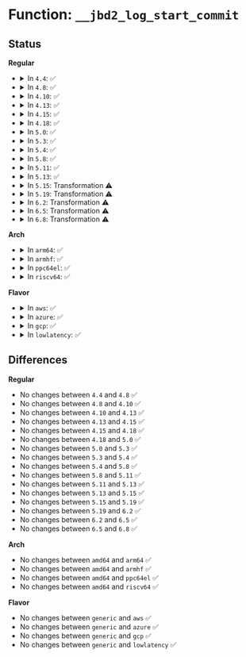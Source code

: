 # Function: <code>__jbd2_log_start_commit</code>

## Status
<b>Regular</b>
<ul>
<li>
<details>
<summary>In <code>4.4</code>: ✅</summary>

```c
int __jbd2_log_start_commit(journal_t *journal, tid_t target);
```

**Collision:** Unique Global

**Inline:** No

**Transformation:** False

**Instances:**

```
In fs/jbd2/journal.c (ffffffff812f1540)
Location: fs/jbd2/journal.c:494
Inline: False
Direct callers:
  - fs/jbd2/journal.c:__jbd2_journal_force_commit
  - fs/jbd2/journal.c:jbd2_complete_transaction
  - fs/jbd2/journal.c:jbd2_journal_start_commit
  - fs/jbd2/journal.c:jbd2_journal_flush
```
**Symbols:**

```
ffffffff812f1540-ffffffff812f15e7: __jbd2_log_start_commit (STB_GLOBAL)
```
</details>
</li>
<li>
<details>
<summary>In <code>4.8</code>: ✅</summary>

```c
int __jbd2_log_start_commit(journal_t *journal, tid_t target);
```

**Collision:** Unique Global

**Inline:** No

**Transformation:** False

**Instances:**

```
In fs/jbd2/journal.c (ffffffff8131ed50)
Location: fs/jbd2/journal.c:495
Inline: False
Direct callers:
  - fs/jbd2/journal.c:jbd2_journal_flush
  - fs/jbd2/journal.c:jbd2_complete_transaction
  - fs/jbd2/journal.c:jbd2_journal_start_commit
  - fs/jbd2/journal.c:__jbd2_journal_force_commit
```
**Symbols:**

```
ffffffff8131ed50-ffffffff8131edf5: __jbd2_log_start_commit (STB_GLOBAL)
```
</details>
</li>
<li>
<details>
<summary>In <code>4.10</code>: ✅</summary>

```c
int __jbd2_log_start_commit(journal_t *journal, tid_t target);
```

**Collision:** Unique Global

**Inline:** No

**Transformation:** False

**Instances:**

```
In fs/jbd2/journal.c (ffffffff81334dd0)
Location: fs/jbd2/journal.c:495
Inline: False
Direct callers:
  - fs/jbd2/journal.c:jbd2_journal_flush
  - fs/jbd2/journal.c:jbd2_complete_transaction
  - fs/jbd2/journal.c:jbd2_journal_start_commit
  - fs/jbd2/journal.c:__jbd2_journal_force_commit
```
**Symbols:**

```
ffffffff81334dd0-ffffffff81334e75: __jbd2_log_start_commit (STB_GLOBAL)
```
</details>
</li>
<li>
<details>
<summary>In <code>4.13</code>: ✅</summary>

```c
int __jbd2_log_start_commit(journal_t *journal, tid_t target);
```

**Collision:** Unique Global

**Inline:** No

**Transformation:** False

**Instances:**

```
In fs/jbd2/journal.c (ffffffff81349b80)
Location: fs/jbd2/journal.c:504
Inline: False
Direct callers:
  - fs/jbd2/journal.c:jbd2_journal_flush
  - fs/jbd2/journal.c:jbd2_complete_transaction
  - fs/jbd2/journal.c:jbd2_journal_start_commit
  - fs/jbd2/journal.c:__jbd2_journal_force_commit
```
**Symbols:**

```
ffffffff81349b80-ffffffff81349c19: __jbd2_log_start_commit (STB_GLOBAL)
```
</details>
</li>
<li>
<details>
<summary>In <code>4.15</code>: ✅</summary>

```c
int __jbd2_log_start_commit(journal_t *journal, tid_t target);
```

**Collision:** Unique Global

**Inline:** No

**Transformation:** False

**Instances:**

```
In fs/jbd2/journal.c (ffffffff8136e1d0)
Location: fs/jbd2/journal.c:503
Inline: False
Direct callers:
  - fs/jbd2/journal.c:jbd2_journal_flush
  - fs/jbd2/journal.c:jbd2_complete_transaction
  - fs/jbd2/journal.c:jbd2_journal_start_commit
  - fs/jbd2/journal.c:__jbd2_journal_force_commit
```
**Symbols:**

```
ffffffff8136e1d0-ffffffff8136e269: __jbd2_log_start_commit (STB_GLOBAL)
```
</details>
</li>
<li>
<details>
<summary>In <code>4.18</code>: ✅</summary>

```c
int __jbd2_log_start_commit(journal_t *journal, tid_t target);
```

**Collision:** Unique Global

**Inline:** No

**Transformation:** False

**Instances:**

```
In fs/jbd2/journal.c (ffffffff8139c860)
Location: fs/jbd2/journal.c:500
Inline: False
Direct callers:
  - fs/jbd2/journal.c:jbd2_journal_flush
  - fs/jbd2/journal.c:jbd2_journal_start_commit
  - fs/jbd2/journal.c:jbd2_log_start_commit
```
**Symbols:**

```
ffffffff8139c860-ffffffff8139c8f8: __jbd2_log_start_commit (STB_GLOBAL)
```
</details>
</li>
<li>
<details>
<summary>In <code>5.0</code>: ✅</summary>

```c
int __jbd2_log_start_commit(journal_t *journal, tid_t target);
```

**Collision:** Unique Global

**Inline:** No

**Transformation:** False

**Instances:**

```
In fs/jbd2/journal.c (ffffffff813b55d0)
Location: fs/jbd2/journal.c:500
Inline: False
Direct callers:
  - fs/jbd2/journal.c:jbd2_journal_flush
  - fs/jbd2/journal.c:jbd2_journal_start_commit
  - fs/jbd2/journal.c:jbd2_log_start_commit
```
**Symbols:**

```
ffffffff813b55d0-ffffffff813b5668: __jbd2_log_start_commit (STB_GLOBAL)
```
</details>
</li>
<li>
<details>
<summary>In <code>5.3</code>: ✅</summary>

```c
int __jbd2_log_start_commit(journal_t *journal, tid_t target);
```

**Collision:** Unique Global

**Inline:** No

**Transformation:** False

**Instances:**

```
In fs/jbd2/journal.c (ffffffff813dfca0)
Location: fs/jbd2/journal.c:483
Inline: False
Direct callers:
  - fs/jbd2/journal.c:jbd2_journal_flush
  - fs/jbd2/journal.c:jbd2_journal_start_commit
  - fs/jbd2/journal.c:jbd2_log_start_commit
```
**Symbols:**

```
ffffffff813dfca0-ffffffff813dfd38: __jbd2_log_start_commit (STB_GLOBAL)
```
</details>
</li>
<li>
<details>
<summary>In <code>5.4</code>: ✅</summary>

```c
int __jbd2_log_start_commit(journal_t *journal, tid_t target);
```

**Collision:** Unique Global

**Inline:** No

**Transformation:** False

**Instances:**

```
In fs/jbd2/journal.c (ffffffff813f9cf0)
Location: fs/jbd2/journal.c:481
Inline: False
Direct callers:
  - fs/jbd2/journal.c:jbd2_journal_flush
  - fs/jbd2/journal.c:jbd2_journal_start_commit
  - fs/jbd2/journal.c:jbd2_log_start_commit
```
**Symbols:**

```
ffffffff813f9cf0-ffffffff813f9d88: __jbd2_log_start_commit (STB_GLOBAL)
```
</details>
</li>
<li>
<details>
<summary>In <code>5.8</code>: ✅</summary>

```c
int __jbd2_log_start_commit(journal_t *journal, tid_t target);
```

**Collision:** Unique Global

**Inline:** No

**Transformation:** False

**Instances:**

```
In fs/jbd2/journal.c (ffffffff81447480)
Location: fs/jbd2/journal.c:480
Inline: False
Direct callers:
  - fs/jbd2/journal.c:jbd2_journal_abort
  - fs/jbd2/journal.c:jbd2_journal_flush
  - fs/jbd2/journal.c:jbd2_complete_transaction
  - fs/jbd2/journal.c:jbd2_journal_start_commit
  - fs/jbd2/journal.c:__jbd2_journal_force_commit
```
**Symbols:**

```
ffffffff81447480-ffffffff81447518: __jbd2_log_start_commit (STB_GLOBAL)
```
</details>
</li>
<li>
<details>
<summary>In <code>5.11</code>: ✅</summary>

```c
int __jbd2_log_start_commit(journal_t *journal, tid_t target);
```

**Collision:** Unique Global

**Inline:** No

**Transformation:** False

**Instances:**

```
In fs/jbd2/journal.c (ffffffff81463e10)
Location: fs/jbd2/journal.c:484
Inline: False
Direct callers:
  - fs/jbd2/journal.c:jbd2_journal_abort
  - fs/jbd2/journal.c:jbd2_journal_flush
  - fs/jbd2/journal.c:jbd2_complete_transaction
  - fs/jbd2/journal.c:jbd2_journal_start_commit
  - fs/jbd2/journal.c:__jbd2_journal_force_commit
```
**Symbols:**

```
ffffffff81463e10-ffffffff81463ea8: __jbd2_log_start_commit (STB_GLOBAL)
```
</details>
</li>
<li>
<details>
<summary>In <code>5.13</code>: ✅</summary>

```c
int __jbd2_log_start_commit(journal_t *journal, tid_t target);
```

**Collision:** Unique Global

**Inline:** No

**Transformation:** False

**Instances:**

```
In fs/jbd2/journal.c (ffffffff814694c0)
Location: fs/jbd2/journal.c:484
Inline: False
Direct callers:
  - fs/jbd2/journal.c:jbd2_journal_abort
  - fs/jbd2/journal.c:jbd2_journal_flush
  - fs/jbd2/journal.c:jbd2_complete_transaction
  - fs/jbd2/journal.c:jbd2_journal_start_commit
  - fs/jbd2/journal.c:__jbd2_journal_force_commit
```
**Symbols:**

```
ffffffff814694c0-ffffffff81469558: __jbd2_log_start_commit (STB_GLOBAL)
```
</details>
</li>
<li>
<details>
<summary>In <code>5.15</code>: Transformation ⚠️</summary>

```c
int __jbd2_log_start_commit(journal_t *journal, tid_t target);
```

**Collision:** Unique Global

**Inline:** No

**Transformation:** True

**Instances:**

```
In fs/jbd2/journal.c (0)
Location: fs/jbd2/journal.c:484
Inline: False
Direct callers:
  - fs/jbd2/journal.c:jbd2_journal_abort
  - fs/jbd2/journal.c:jbd2_journal_flush
  - fs/jbd2/journal.c:jbd2_complete_transaction
  - fs/jbd2/journal.c:jbd2_journal_start_commit
  - fs/jbd2/journal.c:__jbd2_journal_force_commit
```
**Symbols:**

```
ffffffff81cceb84-ffffffff81cceb9f: __jbd2_log_start_commit.cold (STB_LOCAL)
ffffffff814bf930-ffffffff814bf9f1: __jbd2_log_start_commit (STB_GLOBAL)
```
</details>
</li>
<li>
<details>
<summary>In <code>5.19</code>: Transformation ⚠️</summary>

```c
int __jbd2_log_start_commit(journal_t *journal, tid_t target);
```

**Collision:** Unique Global

**Inline:** No

**Transformation:** True

**Instances:**

```
In fs/jbd2/journal.c (0)
Location: fs/jbd2/journal.c:484
Inline: False
Direct callers:
  - fs/jbd2/journal.c:jbd2_journal_abort
  - fs/jbd2/journal.c:jbd2_journal_flush
  - fs/jbd2/journal.c:jbd2_complete_transaction
  - fs/jbd2/journal.c:jbd2_journal_start_commit
  - fs/jbd2/journal.c:__jbd2_journal_force_commit
```
**Symbols:**

```
ffffffff81e81c07-ffffffff81e81c22: __jbd2_log_start_commit.cold (STB_LOCAL)
ffffffff8154a080-ffffffff8154a15e: __jbd2_log_start_commit (STB_GLOBAL)
```
</details>
</li>
<li>
<details>
<summary>In <code>6.2</code>: Transformation ⚠️</summary>

```c
int __jbd2_log_start_commit(journal_t *journal, tid_t target);
```

**Collision:** Unique Static

**Inline:** No

**Transformation:** True

**Instances:**

```
In fs/jbd2/journal.c (0)
Location: fs/jbd2/journal.c:481
Inline: False
Direct callers:
  - fs/jbd2/journal.c:jbd2_journal_abort
  - fs/jbd2/journal.c:jbd2_journal_flush
  - fs/jbd2/journal.c:jbd2_complete_transaction
  - fs/jbd2/journal.c:jbd2_journal_start_commit
  - fs/jbd2/journal.c:__jbd2_journal_force_commit
```
**Symbols:**

```
ffffffff815e80a0-ffffffff815e817e: __jbd2_log_start_commit (STB_LOCAL)
ffffffff8207141d-ffffffff82071438: __jbd2_log_start_commit.cold (STB_LOCAL)
```
</details>
</li>
<li>
<details>
<summary>In <code>6.5</code>: Transformation ⚠️</summary>

```c
int __jbd2_log_start_commit(journal_t *journal, tid_t target);
```

**Collision:** Unique Static

**Inline:** No

**Transformation:** True

**Instances:**

```
In fs/jbd2/journal.c (0)
Location: fs/jbd2/journal.c:480
Inline: False
Direct callers:
  - fs/jbd2/journal.c:jbd2_journal_abort
  - fs/jbd2/journal.c:jbd2_journal_flush
  - fs/jbd2/journal.c:jbd2_complete_transaction
  - fs/jbd2/journal.c:jbd2_journal_start_commit
  - fs/jbd2/journal.c:__jbd2_journal_force_commit
```
**Symbols:**

```
ffffffff8161f9b0-ffffffff8161fa8e: __jbd2_log_start_commit (STB_LOCAL)
ffffffff820f10e2-ffffffff820f10fd: __jbd2_log_start_commit.cold (STB_LOCAL)
```
</details>
</li>
<li>
<details>
<summary>In <code>6.8</code>: Transformation ⚠️</summary>

```c
int __jbd2_log_start_commit(journal_t *journal, tid_t target);
```

**Collision:** Unique Static

**Inline:** No

**Transformation:** True

**Instances:**

```
In fs/jbd2/journal.c (0)
Location: fs/jbd2/journal.c:469
Inline: False
Direct callers:
  - fs/jbd2/journal.c:jbd2_journal_abort
  - fs/jbd2/journal.c:jbd2_journal_flush
  - fs/jbd2/journal.c:jbd2_complete_transaction
  - fs/jbd2/journal.c:jbd2_journal_start_commit
  - fs/jbd2/journal.c:__jbd2_journal_force_commit
```
**Symbols:**

```
ffffffff816588c0-ffffffff8165899e: __jbd2_log_start_commit (STB_LOCAL)
ffffffff821ce30f-ffffffff821ce32a: __jbd2_log_start_commit.cold (STB_LOCAL)
```
</details>
</li>
</ul>
<b>Arch</b>
<ul>
<li>
<details>
<summary>In <code>arm64</code>: ✅</summary>

```c
int __jbd2_log_start_commit(journal_t *journal, tid_t target);
```

**Collision:** Unique Global

**Inline:** No

**Transformation:** False

**Instances:**

```
In fs/jbd2/journal.c (ffff8000104d6828)
Location: fs/jbd2/journal.c:481
Inline: False
Direct callers:
  - fs/jbd2/journal.c:jbd2_journal_flush
  - fs/jbd2/journal.c:jbd2_journal_start_commit
  - fs/jbd2/journal.c:jbd2_log_start_commit
```
**Symbols:**

```
ffff8000104d6828-ffff8000104d68ec: __jbd2_log_start_commit (STB_GLOBAL)
```
</details>
</li>
<li>
<details>
<summary>In <code>armhf</code>: ✅</summary>

```c
int __jbd2_log_start_commit(journal_t *journal, tid_t target);
```

**Collision:** Unique Global

**Inline:** No

**Transformation:** False

**Instances:**

```
In fs/jbd2/journal.c (c0698b1c)
Location: fs/jbd2/journal.c:481
Inline: False
Direct callers:
  - fs/jbd2/journal.c:jbd2_journal_flush
  - fs/jbd2/journal.c:jbd2_journal_start_commit
  - fs/jbd2/journal.c:jbd2_log_start_commit
```
**Symbols:**

```
c0698b1c-c0698bfc: __jbd2_log_start_commit (STB_GLOBAL)
```
</details>
</li>
<li>
<details>
<summary>In <code>ppc64el</code>: ✅</summary>

```c
int __jbd2_log_start_commit(journal_t *journal, tid_t target);
```

**Collision:** Unique Global

**Inline:** No

**Transformation:** False

**Instances:**

```
In fs/jbd2/journal.c (c000000000611350)
Location: fs/jbd2/journal.c:481
Inline: False
Direct callers:
  - fs/jbd2/journal.c:jbd2_journal_flush
  - fs/jbd2/journal.c:jbd2_journal_start_commit
  - fs/jbd2/journal.c:jbd2_log_start_commit
```
**Symbols:**

```
c000000000611350-c00000000061146c: __jbd2_log_start_commit (STB_GLOBAL)
```
</details>
</li>
<li>
<details>
<summary>In <code>riscv64</code>: ✅</summary>

```c
int __jbd2_log_start_commit(journal_t *journal, tid_t target);
```

**Collision:** Unique Global

**Inline:** No

**Transformation:** False

**Instances:**

```
In fs/jbd2/journal.c (ffffffe00034cacc)
Location: fs/jbd2/journal.c:481
Inline: False
Direct callers:
  - fs/jbd2/journal.c:jbd2_journal_flush
  - fs/jbd2/journal.c:jbd2_journal_start_commit
  - fs/jbd2/journal.c:jbd2_log_start_commit
```
**Symbols:**

```
ffffffe00034cacc-ffffffe00034cb6c: __jbd2_log_start_commit (STB_GLOBAL)
```
</details>
</li>
</ul>
<b>Flavor</b>
<ul>
<li>
<details>
<summary>In <code>aws</code>: ✅</summary>

```c
int __jbd2_log_start_commit(journal_t *journal, tid_t target);
```

**Collision:** Unique Global

**Inline:** No

**Transformation:** False

**Instances:**

```
In fs/jbd2/journal.c (ffffffff813f22d0)
Location: fs/jbd2/journal.c:481
Inline: False
Direct callers:
  - fs/jbd2/journal.c:jbd2_journal_flush
  - fs/jbd2/journal.c:jbd2_journal_start_commit
  - fs/jbd2/journal.c:jbd2_log_start_commit
```
**Symbols:**

```
ffffffff813f22d0-ffffffff813f2368: __jbd2_log_start_commit (STB_GLOBAL)
```
</details>
</li>
<li>
<details>
<summary>In <code>azure</code>: ✅</summary>

```c
int __jbd2_log_start_commit(journal_t *journal, tid_t target);
```

**Collision:** Unique Global

**Inline:** No

**Transformation:** False

**Instances:**

```
In fs/jbd2/journal.c (ffffffff813e2d50)
Location: fs/jbd2/journal.c:481
Inline: False
Direct callers:
  - fs/jbd2/journal.c:jbd2_journal_flush
  - fs/jbd2/journal.c:jbd2_journal_start_commit
  - fs/jbd2/journal.c:jbd2_log_start_commit
```
**Symbols:**

```
ffffffff813e2d50-ffffffff813e2de8: __jbd2_log_start_commit (STB_GLOBAL)
```
</details>
</li>
<li>
<details>
<summary>In <code>gcp</code>: ✅</summary>

```c
int __jbd2_log_start_commit(journal_t *journal, tid_t target);
```

**Collision:** Unique Global

**Inline:** No

**Transformation:** False

**Instances:**

```
In fs/jbd2/journal.c (ffffffff813ef650)
Location: fs/jbd2/journal.c:481
Inline: False
Direct callers:
  - fs/jbd2/journal.c:jbd2_journal_flush
  - fs/jbd2/journal.c:jbd2_journal_start_commit
  - fs/jbd2/journal.c:jbd2_log_start_commit
```
**Symbols:**

```
ffffffff813ef650-ffffffff813ef6e8: __jbd2_log_start_commit (STB_GLOBAL)
```
</details>
</li>
<li>
<details>
<summary>In <code>lowlatency</code>: ✅</summary>

```c
int __jbd2_log_start_commit(journal_t *journal, tid_t target);
```

**Collision:** Unique Global

**Inline:** No

**Transformation:** False

**Instances:**

```
In fs/jbd2/journal.c (ffffffff81405010)
Location: fs/jbd2/journal.c:481
Inline: False
Direct callers:
  - fs/jbd2/journal.c:jbd2_journal_flush
  - fs/jbd2/journal.c:jbd2_journal_start_commit
  - fs/jbd2/journal.c:jbd2_log_start_commit
```
**Symbols:**

```
ffffffff81405010-ffffffff814050a8: __jbd2_log_start_commit (STB_GLOBAL)
```
</details>
</li>
</ul>

## Differences
<b>Regular</b>
<ul>
<li>
No changes between <code>4.4</code> and <code>4.8</code> ✅
</li>
<li>
No changes between <code>4.8</code> and <code>4.10</code> ✅
</li>
<li>
No changes between <code>4.10</code> and <code>4.13</code> ✅
</li>
<li>
No changes between <code>4.13</code> and <code>4.15</code> ✅
</li>
<li>
No changes between <code>4.15</code> and <code>4.18</code> ✅
</li>
<li>
No changes between <code>4.18</code> and <code>5.0</code> ✅
</li>
<li>
No changes between <code>5.0</code> and <code>5.3</code> ✅
</li>
<li>
No changes between <code>5.3</code> and <code>5.4</code> ✅
</li>
<li>
No changes between <code>5.4</code> and <code>5.8</code> ✅
</li>
<li>
No changes between <code>5.8</code> and <code>5.11</code> ✅
</li>
<li>
No changes between <code>5.11</code> and <code>5.13</code> ✅
</li>
<li>
No changes between <code>5.13</code> and <code>5.15</code> ✅
</li>
<li>
No changes between <code>5.15</code> and <code>5.19</code> ✅
</li>
<li>
No changes between <code>5.19</code> and <code>6.2</code> ✅
</li>
<li>
No changes between <code>6.2</code> and <code>6.5</code> ✅
</li>
<li>
No changes between <code>6.5</code> and <code>6.8</code> ✅
</li>
</ul>
<b>Arch</b>
<ul>
<li>
No changes between <code>amd64</code> and <code>arm64</code> ✅
</li>
<li>
No changes between <code>amd64</code> and <code>armhf</code> ✅
</li>
<li>
No changes between <code>amd64</code> and <code>ppc64el</code> ✅
</li>
<li>
No changes between <code>amd64</code> and <code>riscv64</code> ✅
</li>
</ul>
<b>Flavor</b>
<ul>
<li>
No changes between <code>generic</code> and <code>aws</code> ✅
</li>
<li>
No changes between <code>generic</code> and <code>azure</code> ✅
</li>
<li>
No changes between <code>generic</code> and <code>gcp</code> ✅
</li>
<li>
No changes between <code>generic</code> and <code>lowlatency</code> ✅
</li>
</ul>
